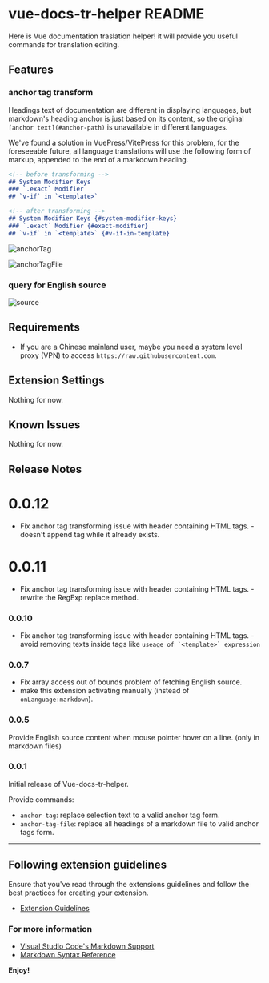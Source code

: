 # vue-docs-tr-helper README

Here is Vue documentation traslation helper! it will provide you useful commands for translation editing.

## Features

### anchor tag transform

Headings text of documentation are different in displaying languages, but markdown's heading anchor is just based on its content, so the original `[anchor text](#anchor-path)` is unavailable in different languages.

We've found a solution in VuePress/VitePress for this problem, for the foreseeable future, all language translations will use the following form of markup, appended to the end of a markdown heading.

```markdown
<!-- before transforming -->
## System Modifier Keys
### `.exact` Modifier
## `v-if` in `<template>`

<!-- after transforming -->
## System Modifier Keys {#system-modifier-keys}
### `.exact` Modifier {#exact-modifier}
## `v-if` in `<template>` {#v-if-in-template}
```

![anchorTag](https://user-images.githubusercontent.com/46062972/144283969-5e816f9a-a1b4-44ca-9ff4-5a46420c795f.gif)

![anchorTagFile](https://user-images.githubusercontent.com/46062972/144282770-bde3ba23-ec65-4259-bedf-37ba64d447fd.gif)

### query for English source

![source](https://user-images.githubusercontent.com/46062972/144469500-1dcf7627-a825-446f-ad41-ad7d4df00093.png)

## Requirements

- If you are a Chinese mainland user, maybe you need a system level proxy (VPN) to access `https://raw.githubusercontent.com`.

<!-- If you have any requirements or dependencies, add a section describing those and how to install and configure them. -->

## Extension Settings

Nothing for now.

<!-- Include if your extension adds any VS Code settings through the `contributes.configuration` extension point.

For example:

This extension contributes the following settings:

- `myExtension.enable`: enable/disable this extension
- `myExtension.thing`: set to `blah` to do something 
-->

## Known Issues

Nothing for now.

<!-- Calling out known issues can help limit users opening duplicate issues against your extension. -->

## Release Notes

<!-- Users appreciate release notes as you update your extension. -->

# 0.0.12

- Fix anchor tag transforming issue with header containing HTML tags. - doesn't append tag while it already exists.

# 0.0.11

- Fix anchor tag transforming issue with header containing HTML tags. - rewrite the RegExp replace method.

### 0.0.10

- Fix anchor tag transforming issue with header containing HTML tags. - avoid removing texts inside tags like ``useage of `<template>` expression``

### 0.0.7

- Fix array access out of bounds problem of fetching English source.
- make this extension activating manually (instead of `onLanguage:markdown`).

### 0.0.5

Provide English source content when mouse pointer hover on a line. (only in markdown files)

### 0.0.1

Initial release of Vue-docs-tr-helper.

Provide commands:
 - `anchor-tag`: replace selection text to a valid anchor tag form.
 - `anchor-tag-file`: replace all headings of a markdown file to valid anchor tags form.

-----
## Following extension guidelines

Ensure that you've read through the extensions guidelines and follow the best practices for creating your extension.

* [Extension Guidelines](https://code.visualstudio.com/api/references/extension-guidelines)

### For more information

* [Visual Studio Code's Markdown Support](http://code.visualstudio.com/docs/languages/markdown)
* [Markdown Syntax Reference](https://help.github.com/articles/markdown-basics/)

**Enjoy!**
